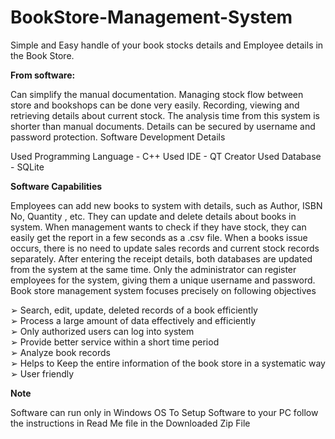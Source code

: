 # BookStore-Management-System

Simple and Easy handle of your book stocks details and Employee details in the Book Store.

**From software:**

Can simplify the manual documentation.
Managing stock flow between store and bookshops can be done very easily.
Recording, viewing and retrieving details about current stock.
The analysis time from this system is shorter than manual documents.
Details can be secured by username and password protection.
Software Development Details

Used Programming Language - C++
Used IDE - QT Creator
Used Database - SQLite

**Software Capabilities**

Employees can add new books to system with details, such as Author, ISBN No, Quantity , etc.
They can update and delete details about books in system.
When management wants to check if they have stock, they can easily get the report in a few seconds as a .csv file.
When a books issue occurs, there is no need to update sales records and current stock records separately. After entering the receipt details, both databases are updated from the system at the same time.
Only the administrator can register employees for the system, giving them a unique username and password.
Book store management system focuses precisely on following objectives

➢ Search, edit, update, deleted records of a book efficiently<br/>
➢ Process a large amount of data effectively and efficiently<br/>
➢ Only authorized users can log into system<br/>
➢ Provide better service within a short time period<br/>
➢ Analyze book records<br/>
➢ Helps to Keep the entire information of the book store in a systematic way<br/>
➢ User friendly

**Note**

Software can run only in Windows OS
To Setup Software to your PC follow the instructions in Read Me file in the Downloaded Zip File
